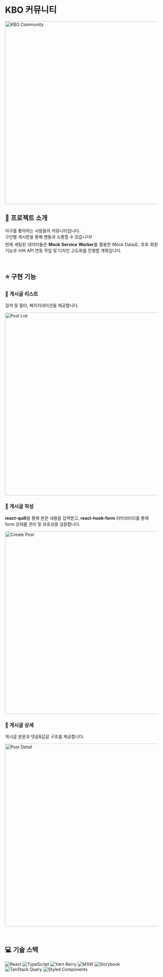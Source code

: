 # KBO 커뮤니티

<p align="left">
  <img src="https://github.com/user-attachments/assets/99a2acea-38e7-49a5-b9db-5ee261fc3502" width="600" alt="KBO Community">
</p>

## 📝 프로젝트 소개

<p align="justify">
  야구를 좋아하는 사람들의 커뮤니티입니다. <br>
  구단별 게시판을 통해 팬들과 소통할 수 있습니다❗ <br>
  현재 세팅된 데이터들은 <strong>Mock Service Worker</strong>를 활용한 Mock Data로, 추후 회원 기능과 서버 API 연동 작업 및 디자인 고도화를 진행할 계획입니다.
</p>

<br>

## ⭐ 구현 기능

### 🔹 게시글 리스트

<p>검색 및 필터, 페이지네이션을 제공합니다.</p>
<p align="left">
  <img src="https://github.com/user-attachments/assets/13a1967e-d1cc-4649-b077-0eae9cc37845" width="600" alt="Post List">
</p>


### 🔹 게시글 작성

<p>
  <strong>react-quill</strong>을 통해 본문 내용을 입력받고, <strong>react-hook-form</strong> 라이브러리를 통해 form 상태를 관리 및 유효성을 검증합니다.
</p>
<p align="left">
  <img src="https://github.com/user-attachments/assets/dc8e2fa9-abd2-4ef7-b9da-883fb1e893e6" width="600" alt="Create Post">
</p>


### 🔹 게시글 상세

<p>게시글 본문과 댓글&답글 구조를 제공합니다.</p>
<p align="left">
  <img src="https://github.com/user-attachments/assets/c70fa811-b4e1-4c42-9af0-473d7074fc06" width="600" alt="Post Detail">
</p>

<br>

## 💻 기술 스택

<p align="left">
  <img src="https://img.shields.io/badge/React-61DAFB?style=for-the-badge&logo=react&logoColor=black" alt="React"> 
  <img src="https://img.shields.io/badge/TypeScript-007ACC?style=for-the-badge&logo=typescript&logoColor=white" alt="TypeScript"> 
  <img src="https://img.shields.io/badge/Yarn%20Berry-2C8EBB?style=for-the-badge&logo=yarn&logoColor=white" alt="Yarn Berry"> 
  <img src="https://img.shields.io/badge/MSW-FFCA28?style=for-the-badge&logo=undefined&logoColor=black" alt="MSW"> 
  <img src="https://img.shields.io/badge/Storybook-FF4785?style=for-the-badge&logo=storybook&logoColor=white" alt="Storybook">
  <img src="https://img.shields.io/badge/TanStack%20Query-007ACC?style=for-the-badge&logo=react-query&logoColor=white" alt="TanStack Query"> 
  <img src="https://img.shields.io/badge/Styled--Components-DB7093?style=for-the-badge&logo=styled-components&logoColor=white" alt="Styled Components">
</p>

<br>
